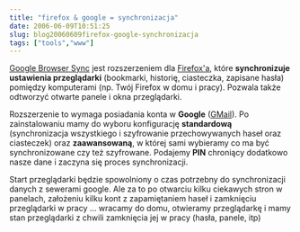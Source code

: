 ```yaml
---
title: "firefox & google = synchronizacja"
date: 2006-06-09T10:51:25
slug: blog20060609firefox-google-synchronizacja
tags: ["tools","www"]
---
```

<html><body><a href="http://www.google.com/tools/firefox/browsersync/" title="Synchronizacja firefox'a">Google Browser Sync</a> jest rozszerzeniem dla <a href="http://www.firefox.pl/" title="Firefox - nowoczesna przeglądarka internetowa">Firefox'a</a>, które <strong>synchronizuje ustawienia przeglądarki</strong> (bookmarki, historię, ciasteczka, zapisane hasła) pomiędzy komputerami (np. Twój Firefox w domu i pracy). Pozwala także odtworzyć otwarte panele i okna przeglądarki.


Rozszerzenie to wymaga posiadania konta w <strong>Google</strong> (<a href="http://gmail.com" title="Google Mail - bezpłatna poczta">GMail</a>). Po zainstalowaniu mamy do wyboru  konfigurację <strong>standardową</strong> (synchronizacja wszystkiego i szyfrowanie przechowywanych haseł oraz ciasteczek) oraz <strong>zaawansowaną</strong>, w której sami wybieramy co ma być synchronizowane czy też szyfrowane. Podajemy <strong>PIN</strong> chroniący dodatkowo nasze dane i zaczyna się proces synchronizacji.



Start przeglądarki będzie spowolniony o czas potrzebny do synchronizacji danych z sewerami google. Ale za to po otwarciu kilku ciekawych stron w panelach, założeniu kilku kont z zapamiętaniem haseł i zamknięciu przeglądarki w pracy ... wracamy do domu, otwieramy przeglądarkę i mamy stan przeglądarki z chwili zamknięcia jej w pracy (hasła, panele, itp)



</body></html>